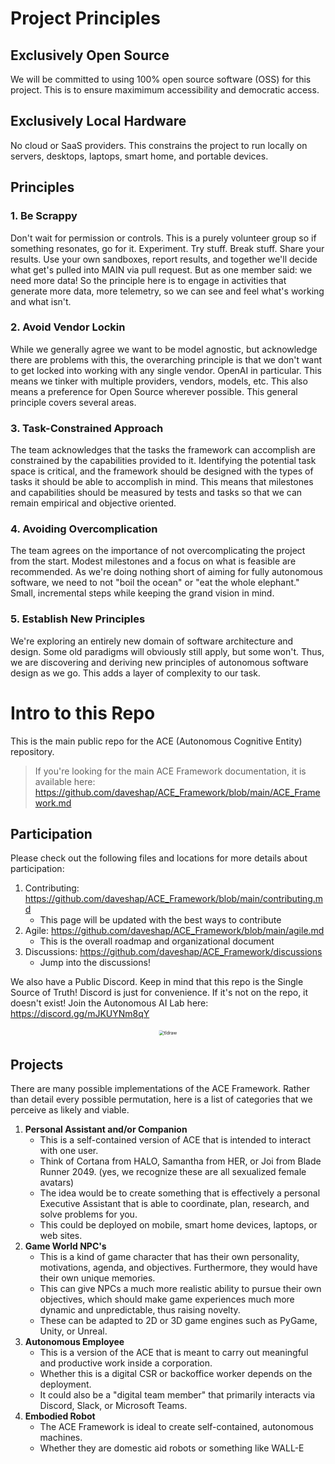 # Project Principles

## Exclusively Open Source

We will be committed to using 100% open source software (OSS) for this project. This is to ensure maximimum accessibility and democratic access.

## Exclusively Local Hardware

No cloud or SaaS providers. This constrains the project to run locally on servers, desktops, laptops, smart home, and portable devices. 

## Principles

### 1. Be Scrappy
Don't wait for permission or controls. This is a purely volunteer group so if something resonates, go for it. Experiment. Try stuff. Break stuff. Share your results. Use your own sandboxes, report results, and together we'll decide what get's pulled into MAIN via pull request. But as one member said: we need more data! So the principle here is to engage in activities that generate more data, more telemetry, so we can see and feel what's working and what isn't. 

### 2. Avoid Vendor Lockin
While we generally agree we want to be model agnostic, but acknowledge there are problems with this, the overarching principle is that we don't want to get locked into working with any single vendor. OpenAI in particular. This means we tinker with multiple providers, vendors, models, etc. This also means a preference for Open Source wherever possible. This general principle covers several areas.

### 3. Task-Constrained Approach
The team acknowledges that the tasks the framework can accomplish are constrained by the capabilities provided to it. Identifying the potential task space is critical, and the framework should be designed with the types of tasks it should be able to accomplish in mind. This means that milestones and capabilities should be measured by tests and tasks so that we can remain empirical and objective oriented.

### 4. Avoiding Overcomplication
The team agrees on the importance of not overcomplicating the project from the start. Modest milestones and a focus on what is feasible are recommended. As we're doing nothing short of aiming for fully autonomous software, we need to not "boil the ocean" or "eat the whole elephant." Small, incremental steps while keeping the grand vision in mind. 

### 5. Establish New Principles
We're exploring an entirely new domain of software architecture and design. Some old paradigms will obviously still apply, but some won't. Thus, we are discovering and deriving new principles of autonomous software design as we go. This adds a layer of complexity to our task. 


# Intro to this Repo

This is the main public repo for the ACE (Autonomous Cognitive Entity) repository.

> If you're looking for the main ACE Framework documentation, it is available here: https://github.com/daveshap/ACE_Framework/blob/main/ACE_Framework.md

## Participation

Please check out the following files and locations for more details about participation:

1. Contributing: https://github.com/daveshap/ACE_Framework/blob/main/contributing.md
   - This page will be updated with the best ways to contribute
2. Agile: https://github.com/daveshap/ACE_Framework/blob/main/agile.md
   - This is the overall roadmap and organizational document
3. Discussions: https://github.com/daveshap/ACE_Framework/discussions
   - Jump into the discussions! 

We also have a Public Discord. Keep in mind that this repo is the Single Source of Truth! Discord is just for convenience. If it's not on the repo, it doesn't exist! Join the Autonomous AI Lab here: https://discord.gg/mJKUYNm8qY

<div alt style="text-align: center; transform: scale(.5);">
<picture>
<source media="(prefers-color-scheme: dark)" srcset="https://raw.githubusercontent.com/daveshap/ACE_Framework/main/images/ACE%20Framework%20Overall%20Architecture.png" />
<img alt="tldraw" src="https://raw.githubusercontent.com/daveshap/ACE_Framework/main/images/ACE%20Framework%20Overall%20Architecture.png" />
</picture>
</div>

## Projects

There are many possible implementations of the ACE Framework. Rather than detail every possible permutation, here is a list of categories that we perceive as likely and viable.

1. **Personal Assistant and/or Companion**
   - This is a self-contained version of ACE that is intended to interact with one user. 
   - Think of Cortana from HALO, Samantha from HER, or Joi from Blade Runner 2049. (yes, we recognize these are all sexualized female avatars)
   - The idea would be to create something that is effectively a personal Executive Assistant that is able to coordinate, plan, research, and solve problems for you.
   - This could be deployed on mobile, smart home devices, laptops, or web sites.
2. **Game World NPC's**
   - This is a kind of game character that has their own personality, motivations, agenda, and objectives. Furthermore, they would have their own unique memories.
   - This can give NPCs a much more realistic ability to pursue their own objectives, which should make game experiences much more dynamic and unpredictable, thus raising novelty.
   - These can be adapted to 2D or 3D game engines such as PyGame, Unity, or Unreal.
3. **Autonomous Employee**
   - This is a version of the ACE that is meant to carry out meaningful and productive work inside a corporation.
   - Whether this is a digital CSR or backoffice worker depends on the deployment.
   - It could also be a "digital team member" that primarily interacts via Discord, Slack, or Microsoft Teams.
4. **Embodied Robot**
   - The ACE Framework is ideal to create self-contained, autonomous machines.
   - Whether they are domestic aid robots or something like WALL-E
